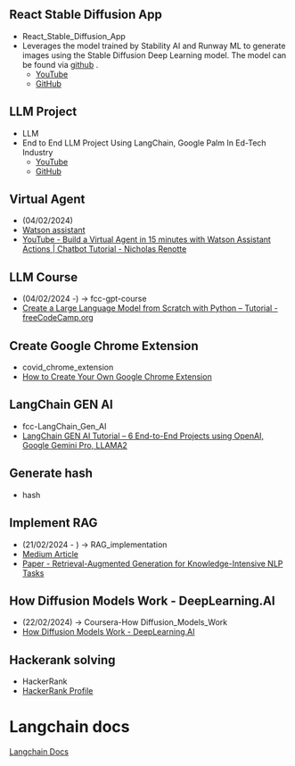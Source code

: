 ## React Stable Diffusion App

- React_Stable_Diffusion_App
- Leverages the model trained by Stability AI and Runway ML to generate images using the Stable Diffusion Deep Learning model. The model can be found via [github](https://github.com/CompVis/stable-diffusion) .
  - [YouTube](https://youtu.be/3l16wCsDglU?si=ZV4Oa02T79wncorQ)
  - [GitHub](https://github.com/nicknochnack/Code-That-ReactStableDiffusion)

## LLM Project

- LLM
- End to End LLM Project Using LangChain, Google Palm In Ed-Tech Industry
  - [YouTube](https://youtu.be/AjQPRomyd-k?si=wC-RurxwxUeK47cE)
  - [GitHub](https://github.com/codebasics/langchain/tree/main/3_project_codebasics_q_and_a)

## Virtual Agent

- (04/02/2024)
- [Watson assistant](https://au-syd.assistant.watson.cloud.ibm.com/)
- [YouTube - Build a Virtual Agent in 15 minutes with Watson Assistant Actions | Chatbot Tutorial - Nicholas Renotte](https://youtu.be/0sgjH5NWbNw?si=ZyfpZMbjN5j1e2AS)

## LLM Course

- (04/02/2024 -) -> fcc-gpt-course
- [Create a Large Language Model from Scratch with Python – Tutorial - freeCodeCamp.org](https://youtu.be/UU1WVnMk4E8?si=kKjPtAT-N5FZ6oIL)

## Create Google Chrome Extension

- covid_chrome_extension
- [How to Create Your Own Google Chrome Extension](https://www.freecodecamp.org/news/building-chrome-extension/)

## LangChain GEN AI

- fcc-LangChain_Gen_AI
- [LangChain GEN AI Tutorial – 6 End-to-End Projects using OpenAI, Google Gemini Pro, LLAMA2](https://youtu.be/x0AnCE9SE4A?si=j8_JrnyRjfcF_4-z)

## Generate hash

- hash

## Implement RAG

- (21/02/2024 - ) -> RAG_implementation
- [Medium Article](https://towardsdatascience.com/retrieval-augmented-generation-rag-from-theory-to-langchain-implementation-4e9bd5f6a4f2)
- [Paper - Retrieval-Augmented Generation for Knowledge-Intensive NLP Tasks](https://arxiv.org/abs/2005.11401)

## How Diffusion Models Work - DeepLearning.AI

- (22/02/2024) -> Coursera-How Diffusion_Models_Work
- [How Diffusion Models Work - DeepLearning.AI](https://www.coursera.org/learn/how-diffusion-models-work-project/home/week/1)

## Hackerank solving

- HackerRank
- [HackerRank Profile](https://www.hackerrank.com/profile/chamali_vishmani)

# Langchain docs

[Langchain Docs](https://python.langchain.com/docs)

